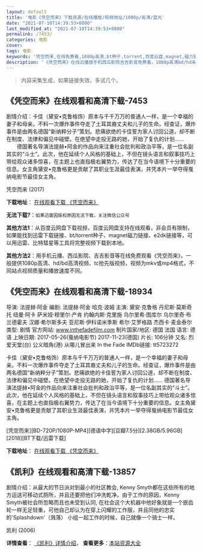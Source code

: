 ```yaml
---
layout: default
title: '电影《凭空而来》下载资源/在线播放/视频地址/1080p/高清/蓝光'
date: "2021-07-10T14:39:53+0800"
last_modified_at: "2021-07-10T14:39:53+0800"
permalink: /7453/
categories: 电影
cover:
tags: 电影
keywords: '凭空而来,在线免费看,1080p高清,bt种子,torrent,百度云盘,magnet,磁力链,迅雷下载资源'
description: '《凭空而来》在线云播放手机西瓜影院吉吉影音免费看，1080p高清bd/hd未删减完整版和tc抢先枪版，mkv/mp4格式，附带bt/torrent种子、magnet/磁力链、百度云盘、网盘资源迅雷下载链接'
---
```


>内容采集生成，如果链接失效，多试几个。


## 《凭空而来》在线观看和高清下载-7453

剧情介绍：卡佳（黛安•克鲁格饰）原本与千千万万的普通人一样，是一个幸福的妻子和母亲。不料一次爆炸事件夺走了土耳其裔丈夫和儿子的生命。经查证，爆炸事件是由两名德国“新纳粹分子”策划。悲痛欲绝的卡佳誓为家人讨回公道，却不断在制度、法律和偏见中碰壁。在绝望中走投无路的她，开始了复仇的计划…… 　　德国著名导演法提赫•阿金的作品向来注重社会批判和政治平等，是一位名副其实的“斗士”。此次，他在延续个人风格的基础上，不但在镜头语言和叙事技巧上带给观众诸多惊喜，在主题上也直指极右翼势力，传达了在当今语境下十分重要的信息。女主角黛安•克鲁格更是贡献了其职业生涯最佳表演，并凭本片一举夺得戛纳电影节最佳女主角。


凭空而来 (2017)

**下载地址**： [在线观看下载 《凭空而来》](https://www.btbtdy.me/btdy/dy12815.html) 


**无法下载?**：`如果迅雷因版权原因无法下载，关注微信公众号 `

**其他方法1**：从百度云网盘下载视频，百度云网盘支持在线观看，非会员有限制，如果能找到迅雷下载链接、bt/torrent种子、magnet磁力链接、e2dk链接等，可以用迅雷、比特彗星等工具将完整视频下载到本地。

**其他方法2**：用手机云播、西瓜影院、吉吉影音等在线免费观看《凭空而来》，一般提供1080p高清、hd/bd高清视频、tc抢先版视频，视频为mkv或mp4格式，不同站点视频质量和播放速度不同。


## 《凭空而来》在线观看和高清下载-18934

导演: 法提赫·阿金 编剧: 法提赫·阿金 哈克·波姆 主演: 黛安·克鲁格 丹尼斯·莫斯奇托 纽曼·阿卡 萨米娅·穆里尔·产肯 约翰内斯·克里施 乌尔里希·图库尔 乌尔里奇·布兰德霍夫 汉娜·希尔斯多夫 亚尼斯·伊科诺米季斯 希尔·艾罗格路 杰西卡·麦金泰尔 类型: 剧情 官方网站: www.inthefadefilm.com 制片国家/地区: 德国 法国 语言: 德语 上映日期: 2017-05-26(戛纳电影节) 2017-11-23(德国) 片长: 106分钟 又名: 烈爱天堂(台) 公义暗角(港) 从哪儿冒出来 In the Fade IMDb链接: tt5723272

卡佳（黛安•克鲁格饰）原本与千千万万的普通人一样，是一个幸福的妻子和母亲。不料一次爆炸事件夺走了土耳其裔丈夫和儿子的生命。经查证，爆炸事件是由两名德国“新纳粹分子”策划。悲痛欲绝的卡佳誓为家人讨回公道，却不断在制度、法律和偏见中碰壁。在绝望中走投无路的她，开始了复仇的计划…… 德国著名导演法提赫•阿金的作品向来注重社会批判和政治平等，是一位名副其实的“斗士”。此次，他在延续个人风格的基础上，不但在镜头语言和叙事技巧上带给观众诸多惊喜，在主题上也直指极右翼势力，传达了在当今语境下十分重要的信息。女主角黛安•克鲁格更是贡献了其职业生涯最佳表演，并凭本片一举夺得戛纳电影节最佳女主角。


[凭空而来][BD-720P/1080P-MP4][德语中字][豆瓣7.5分][2.38GB/5.96GB][2018][BT下载/迅雷下载]

**下载地址**： [在线观看下载 《凭空而来》](https://www.btdx8.com/torrent/pkel_2017.html) 


## 《凯利》在线观看和高清下载-13857

剧情介绍：从最大的节日派对到最小的社区教会, Kenny Smyth都在这些所有的地方运送可移动式厕所，并且还要把他们冲洗乾净。由于工作的原因，Kenny Smyth被社会所忽略而且也未受到认同, 在社会这个大机器中他好象就是一个嵌齿轮一样无足轻重，可他自己却认为在穿上闪耀的工作服，并且同他的忠实的'Splashdown'（溅落） 小组一起工作的时候，自己就像一个骑士一样。


凯利 (2006)

**详情查看**： [《凯利》详情介绍](/movie/13857/)， **查看更多**：[本站资源大全](/movie/t/all/)

